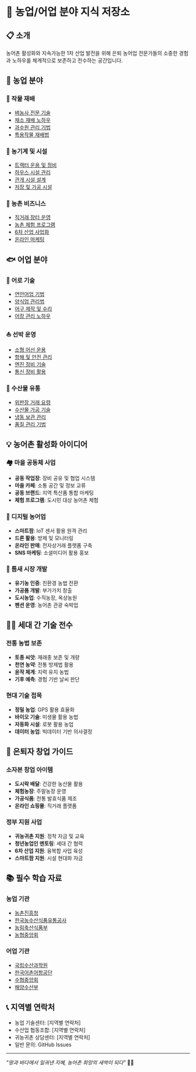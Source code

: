 # 🌾 농업/어업 분야 지식 저장소

## 📋 소개
농어촌 활성화와 지속가능한 1차 산업 발전을 위해 은퇴 농어업 전문가들의 소중한 경험과 노하우를 체계적으로 보존하고 전수하는 공간입니다.

## 🌱 농업 분야

### 🌾 작물 재배
- [벼농사 전문 기술](./agriculture/rice/)
- [채소 재배 노하우](./agriculture/vegetables/)
- [과수원 관리 기법](./agriculture/fruits/)
- [특용작물 재배법](./agriculture/special-crops/)

### 🚜 농기계 및 시설
- [트랙터 운용 및 정비](./agriculture/machinery/)
- [하우스 시설 관리](./agriculture/greenhouse/)
- [관개 시설 설계](./agriculture/irrigation/)
- [저장 및 가공 시설](./agriculture/storage/)

### 🏪 농촌 비즈니스
- [직거래 장터 운영](./agriculture/direct-sales/)
- [농촌 체험 프로그램](./agriculture/agro-tourism/)
- [6차 산업 사업화](./agriculture/6th-industry/)
- [온라인 마케팅](./agriculture/digital-marketing/)

## 🐟 어업 분야

### 🎣 어로 기술
- [연안어업 기법](./fishery/coastal/)
- [양식업 관리법](./fishery/aquaculture/)
- [어구 제작 및 수리](./fishery/gear/)
- [어장 관리 노하우](./fishery/fishing-ground/)

### ⛵ 선박 운영
- [소형 어선 운용](./fishery/small-vessel/)
- [항해 및 안전 관리](./fishery/navigation/)
- [엔진 정비 기술](./fishery/engine/)
- [통신 장비 활용](./fishery/communication/)

### 🏬 수산물 유통
- [위판장 거래 요령](./fishery/market/)
- [수산물 가공 기술](./fishery/processing/)
- [냉동 보관 관리](./fishery/storage/)
- [품질 관리 기법](./fishery/quality/)

## 💡 농어촌 활성화 아이디어

### 🏘️ 마을 공동체 사업
- **공동 작업장**: 장비 공유 및 협업 시스템
- **마을 카페**: 소통 공간 및 정보 교류
- **공동 브랜드**: 지역 특산품 통합 마케팅
- **체험 프로그램**: 도시민 대상 농어촌 체험

### 📱 디지털 농어업
- **스마트팜**: IoT 센서 활용 원격 관리
- **드론 활용**: 방제 및 모니터링
- **온라인 판매**: 전자상거래 플랫폼 구축
- **SNS 마케팅**: 소셜미디어 활용 홍보

### 🎯 틈새 시장 개발
- **유기농 인증**: 친환경 농법 전환
- **가공품 개발**: 부가가치 창출
- **도시농업**: 수직농장, 옥상농원
- **펜션 운영**: 농어촌 관광 숙박업

## 👨‍🌾 세대 간 기술 전수

### 전통 농법 보존
- **토종 씨앗**: 재래종 보존 및 개량
- **천연 농약**: 전통 방제법 활용
- **윤작 체계**: 지력 유지 농법
- **기후 예측**: 경험 기반 날씨 판단

### 현대 기술 접목
- **정밀 농업**: GPS 활용 효율화
- **바이오 기술**: 미생물 활용 농법
- **자동화 시설**: 로봇 활용 농업
- **데이터 농업**: 빅데이터 기반 의사결정

## 🚀 은퇴자 창업 가이드

### 소자본 창업 아이템
- **도시락 배달**: 건강한 농산물 활용
- **체험농장**: 주말농장 운영
- **가공식품**: 전통 발효식품 제조
- **온라인 쇼핑몰**: 직거래 플랫폼

### 정부 지원 사업
- **귀농귀촌 지원**: 정착 자금 및 교육
- **청년농업인 멘토링**: 세대 간 협력
- **6차 산업 지원**: 융복합 사업 육성
- **스마트팜 지원**: 시설 현대화 자금

## 📚 필수 학습 자료

### 농업 기관
- [농촌진흥청](https://www.rda.go.kr/)
- [한국농수산식품유통공사](https://www.at.or.kr/)
- [농림축산식품부](https://www.mafra.go.kr/)
- [농협중앙회](https://www.nonghyup.com/)

### 어업 기관
- [국립수산과학원](https://www.nifs.go.kr/)
- [한국어촌어항공단](https://www.fipa.or.kr/)
- [수협중앙회](https://www.suhyup.co.kr/)
- [해양수산부](https://www.mof.go.kr/)

## 📞 지역별 연락처
- 농업 기술센터: [지역별 연락처]
- 수산업 협동조합: [지역별 연락처]
- 귀농귀촌 상담센터: [지역별 연락처]
- 일반 문의: GitHub Issues

---
*"땅과 바다에서 일궈낸 지혜, 농어촌 희망의 새싹이 되다"* 🌱🌊
